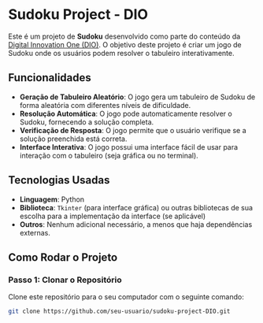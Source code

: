 # Sudoku Project - DIO

Este é um projeto de **Sudoku** desenvolvido como parte do conteúdo da [Digital Innovation One (DIO)](https://www.dio.me). O objetivo deste projeto é criar um jogo de Sudoku onde os usuários podem resolver o tabuleiro interativamente.

## Funcionalidades

- **Geração de Tabuleiro Aleatório**: O jogo gera um tabuleiro de Sudoku de forma aleatória com diferentes níveis de dificuldade.
- **Resolução Automática**: O jogo pode automaticamente resolver o Sudoku, fornecendo a solução completa.
- **Verificação de Resposta**: O jogo permite que o usuário verifique se a solução preenchida está correta.
- **Interface Interativa**: O jogo possui uma interface fácil de usar para interação com o tabuleiro (seja gráfica ou no terminal).

## Tecnologias Usadas

- **Linguagem**: Python
- **Biblioteca**: `Tkinter` (para interface gráfica) ou outras bibliotecas de sua escolha para a implementação da interface (se aplicável)
- **Outros**: Nenhum adicional necessário, a menos que haja dependências externas.

## Como Rodar o Projeto

### Passo 1: Clonar o Repositório

Clone este repositório para o seu computador com o seguinte comando:

```bash
git clone https://github.com/seu-usuario/sudoku-project-DIO.git
